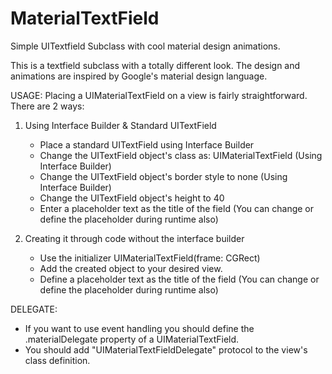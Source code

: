# MaterialTextField
Simple UITextfield Subclass with cool material design animations.

This is a textfield subclass with a totally different look. The design and animations are inspired by Google's material design language.

USAGE: Placing a UIMaterialTextField on a view is fairly straightforward. There are 2 ways:

1. Using Interface Builder & Standard UITextField
      - Place a standard UITextField using Interface Builder
      - Change the UITextField object's class as: UIMaterialTextField (Using Interface Builder)
      - Change the UITextField object's border style to none (Using Interface Builder)
      - Change the UITextField object's height to 40
      - Enter a placeholder text as the title of the field (You can change or define the placeholder during runtime also)

2. Creating it through code without the interface builder
      - Use the initializer UIMaterialTextField(frame: CGRect)
      - Add the created object to your desired view.
      - Define a placeholder text as the title of the field (You can change or define the placeholder during runtime also)

DELEGATE:
   - If you want to use event handling you should define the .materialDelegate property of a UIMaterialTextField.
   - You should add "UIMaterialTextFieldDelegate" protocol to the view's class definition.
